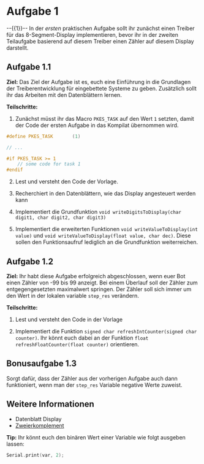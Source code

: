 <!--

author:   Konstantin Kirchheim

email:    konstantin.kirchheim@ovgu.de

version:  1.0.0

language: en_US

narator:  US English Female

-->

# Aufgabe 1
--{{1}}--
In der *ersten* praktischen Aufgabe sollt ihr zunächst einen Treiber für das 8-Segment-Display implementieren, bevor ihr in der zweiten Teilaufgabe basierend auf diesem Treiber einen Zähler auf diesem Display darstellt. 




## Aufgabe 1.1 

**Ziel:**
Das Ziel der Aufgabe ist es, euch eine Einführung in die Grundlagen der Treiberentwicklung für eingebettete Systeme zu geben. Zusätzlich sollt ihr das Arbeiten mit den Datenblättern lernen.  


**Teilschritte:**

1. Zunächst müsst ihr das Macro `PKES_TASK` auf den Wert `1` setzten, damit der Code der ersten Aufgabe in das Kompilat übernommen wird.  



``` c
#define PKES_TASK		(1)

// ... 

#if PKES_TASK >= 1
	// some code for task 1 
#endif 
```

2. Lest und versteht den Code der Vorlage. 

3. Recherchiert in den Datenblättern, wie das Display angesteuert werden kann

4. Implementiert die Grundfunktion `void writeDigitsToDisplay(char digit1, char digit2, char digit3)` 

5. Implementiert die erweiterten Funktionen  `void writeValueToDisplay(int value)` und `void writeValueToDisplay(float value, char dec)`. Diese sollen  den Funktionsaufruf lediglich an die Grundfunktion weiterreichen. 






## Aufgabe 1.2 

**Ziel:**
Ihr habt diese Aufgabe erfolgreich abgeschlossen, wenn euer Bot einen Zähler von -99 bis 99 anzeigt. Bei einem Überlauf soll der Zähler zum entgegengesetzten maximalwert springen. Der Zähler soll sich immer um den Wert in der lokalen variable `step_res` verändern. 


**Teilschritte:**

1. Lest und versteht den Code in der Vorlage 

2. Implementiert die Funktion `signed char refreshIntCounter(signed char counter)`. Ihr könnt euch dabei an der Funktion `float refreshFloatCounter(float counter)` orientieren. 




## Bonusaufgabe 1.3

Sorgt dafür, dass der Zähler aus der vorherigen Aufgabe auch dann funktioniert, wenn man der  `step_res` Variable negative Werte zuweist.  




## Weitere Informationen  

* Datenblatt Display
* <a href="https://de.wikipedia.org/wiki/Zweierkomplement">Zweierkomplement</a>

**Tip:**
Ihr könnt euch den binären Wert einer Variable wie folgt ausgeben lassen: 

``` c
Serial.print(var, 2); 
```
 


